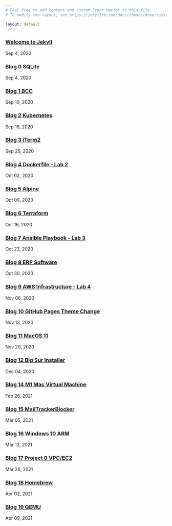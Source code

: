 ```yaml
---
# Feel free to add content and custom Front Matter to this file.
# To modify the layout, see https://jekyllrb.com/docs/themes/#overriding-theme-defaults

layout: default
---
```

### [Welcome to Jekyll](/jekyll/update/2020/09/04/welcome-to-jekyll.html)
Sep 4, 2020


### [Blog 0 SQLite](/jekyll/update/2020/09/04/blog-0.html)
Sep 4, 2020


### [Blog 1 BCC](/jekyll/update/2020/09/11/blog-1.html)
Sep 10, 2020


### [Blog 2 Kubernetes](/jekyll/update/2020/09/18/blog-2.html)
Sep 18, 2020


### [Blog 3 iTerm2](/jekyll/update/2020/09/25/blog-3.html)
Sep 25, 2020


### [Blog 4 Dockerfile - Lab 2](/jekyll/update/2020/10/02/blog-4.html)
Oct 02, 2020


### [Blog 5 Alpine](/jekyll/update/2020/10/09/blog-5.html)
Oct 09, 2020


### [Blog 6 Terraform](/jekyll/update/2020/10/16/blog-6.html)
Oct 16, 2020


### [Blog 7 Ansible Playbook - Lab 3](/jekyll/update/2020/10/23/blog-7.html)
Oct 23, 2020


### [Blog 8 ERP Software](/jekyll/update/2020/10/30/blog-8.html)
Oct 30, 2020


### [Blog 9 AWS Infrastructure - Lab 4](/jekyll/update/2020/11/06/blog-9.html)
Nov 06, 2020


### [Blog 10 GitHub Pages Theme Change](/jekyll/update/2020/11/13/blog-10.html)
Nov 13, 2020


### [Blog 11 MacOS 11](/jekyll/update/2020/11/20/blog-11.html)
Nov 20, 2020


### [Blog 12 Big Sur Installer](/jekyll/update/2020/12/04/blog-12.html)
Dec 04, 2020


### [Blog 14 M1 Mac Virtual Machine](/jekyll/update/2021/02/26/blog-14.html)
Feb 26, 2021


### [Blog 15 MailTrackerBlocker](/jekyll/update/2021/03/05/blog-15.html)
Mar 05, 2021


### [Blog 16 Windows 10 ARM](/jekyll/update/2021/03/12/blog-16.html)
Mar 12, 2021


### [Blog 17 Project 0 VPC/EC2](/jekyll/update/2021/03/26/blog-17.html)
Mar 26, 2021


### [Blog 18 Homebrew](/jekyll/update/2021/04/02/blog-18.html)
Apr 02, 2021


### [Blog 19 QEMU](/jekyll/update/2021/04/09/blog-19.html)
Apr 09, 2021
